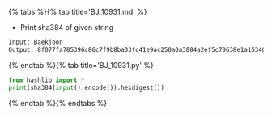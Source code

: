 {% tabs %}{% tab title='BJ_10931.md' %}

* Print sha384 of given string

```txt
Input: Baekjoon
Output: 8f077fa785396c86c7f9b8ba03fc41e9ac250a0a3884a2ef5c70638e1a153407b52a58b897a89a0361f2c60c2dc123be
```

{% endtab %}{% tab title='BJ_10931.py' %}

```py
from hashlib import *
print(sha384(input().encode()).hexdigest())
```

{% endtab %}{% endtabs %}
